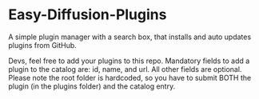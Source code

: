 # Easy-Diffusion-Plugins
A simple plugin manager with a search box, that installs and auto updates plugins from GitHub.

Devs, feel free to add your plugins to this repo. Mandatory fields to add a plugin to the catalog are: id, name, and url. All other fields are optional.
Please note the root folder is hardcoded, so you have to submit BOTH the plugin (in the plugins folder) and the catalog entry.
